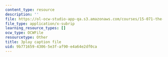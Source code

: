 ```yaml
---
content_type: resource
description: ''
file: https://ol-ocw-studio-app-qa.s3.amazonaws.com/courses/15-071-the-analytics-edge-spring-2017/9b77165943065e3faf90e4a64e2df0ca_8T248H2ax8c.vtt
file_type: application/x-subrip
learning_resource_types: []
ocw_type: OCWFile
resourcetype: Other
title: 3play caption file
uid: 9b771659-4306-5e3f-af90-e4a64e2df0ca
---
```

